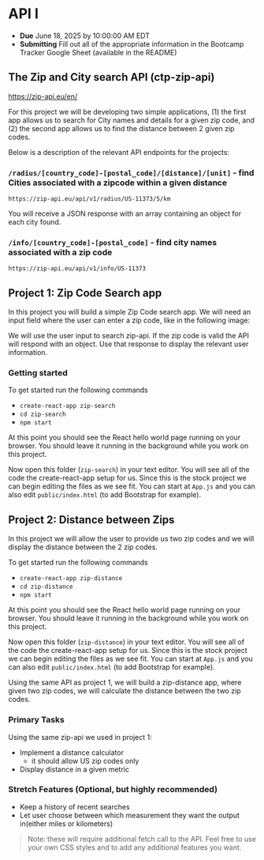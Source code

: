 # API I

- **Due** June 18, 2025 by 10:00:00 AM EDT
- **Submitting** Fill out all of the appropriate information in the Bootcamp Tracker Google Sheet (available in the README)

## The Zip and City search API (ctp-zip-api)

https://zip-api.eu/en/

For this project we will be developing two simple applications, (1) the first app allows us to search for City names and details for a given zip code, and (2) the second app allows us to find the distance between 2 given zip codes.

Below is a description of the relevant API endpoints for the projects:

### `/radius/[country_code]-[postal_code]/[distance]/[unit]` - find Cities associated with a zipcode within a given distance

`https://zip-api.eu/api/v1/radius/US-11373/5/km`

You will receive a JSON response with an array containing an object for each city found.

### `/info/[country_code]-[postal_code]` - find city names associated with a zip code

`https://zip-api.eu/api/v1/info/US-11373`

## Project 1: Zip Code Search app

In this project you will build a simple Zip Code search app. We will need an input field where the user can enter a zip code, like in the following image:

We will use the user input to search zip-api.
If the zip code is valid the API will respond with an object. Use that response to display the relevant user information.

### Getting started

To get started run the following commands

- `create-react-app zip-search`
- `cd zip-search`
- `npm start`

At this point you should see the React hello world page running on your browser. You should leave it running in the background while you work on this project.

Now open this folder (`zip-search`) in your text editor. You will see all of the code the create-react-app setup for us. Since this is the stock project we can begin editing the files as we see fit. You can start at `App.js` and you can also edit `public/index.html` (to add Bootstrap for example).

## Project 2: Distance between Zips

In this project we will allow the user to provide us two zip codes and we will display the distance between the 2 zip codes.

To get started run the following commands

- `create-react-app zip-distance`
- `cd zip-distance`
- `npm start`

At this point you should see the React hello world page running on your browser. You should leave it running in the background while you work on this project.

Now open this folder (`zip-distance`) in your text editor. You will see all of the code the create-react-app setup for us. Since this is the stock project we can begin editing the files as we see fit. You can start at `App.js` and you can also edit `public/index.html` (to add Bootstrap for example).

Using the same API as project 1, we will build a zip-distance app, where given two zip codes, we will calculate the distance between the two zip codes.

### Primary Tasks

Using the same zip-api we used in project 1:

- Implement a distance calculator
  - it should allow US zip codes only
- Display distance in a given metric

### Stretch Features (Optional, but highly recommended)

- Keep a history of recent searches
- Let user choose between which measurement they want the output in(either miles or kilometers)

> Note: these will require additional fetch call to the API. Feel free to use your own CSS styles and to add any additional features you want.
